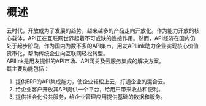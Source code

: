 # 概述

云时代，开放成为了发展的趋势，越来越多的产品走向开放化。作为能力开放的核心载体，API正在互联网世界起着不可或缺的连接作用。然而，API经济在国内仍处于起步阶段，作为国内为数不多的API集市，用友APIlink助力企业实现核心价值货币化，帮助传统企业向互联网轻松转型。  
APIlink是用友提供的API市场、API网关及云服务集成的解决方案。  
其主要功能包括：
1.	提供ERP的API集成能力，使企业轻松上云，打通企业的混合云。
2.	给企业客户开放其API提供一个平台，给用户带来收益和便利。
3.	提供社会化公共服务，给企业管理应用提供基础的数据和服务。
